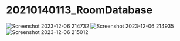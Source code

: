 # 20210140113_RoomDatabase
![Screenshot 2023-12-06 214732](https://github.com/BRUHxDD/20210140113_RoomDatabase/assets/81703225/8cd10a4e-db69-409f-8097-263ece208bc8)
![Screenshot 2023-12-06 214935](https://github.com/BRUHxDD/20210140113_RoomDatabase/assets/81703225/6775d7b6-75dd-40cc-b869-062a424bc73c)
![Screenshot 2023-12-06 215012](https://github.com/BRUHxDD/20210140113_RoomDatabase/assets/81703225/9a16a836-0cd2-4a64-8bad-fa76e4937888)
